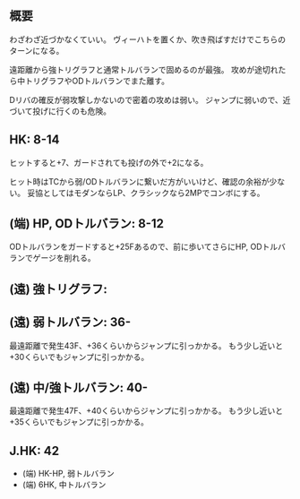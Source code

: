 ## 概要

わざわざ近づかなくていい。
ヴィーハトを置くか、吹き飛ばすだけでこちらのターンになる。

遠距離から強トリグラフと通常トルバランで固めるのが最強。
攻めが途切れたら中トリグラフやODトルバランでまた離す。

Dリバの確反が弱攻撃しかないので密着の攻めは弱い。
ジャンプに弱いので、近づいて投げに行くのも危険。

## HK: 8-14

ヒットすると+7、ガードされても投げの外で+2になる。

ヒット時はTCから弱/ODトルバランに繋いだ方がいいけど、確認の余裕が少ない。
妥協としてはモダンならLP、クラシックなら2MPでコンボにする。

## (端) HP, ODトルバラン: 8-12

ODトルバランをガードすると+25Fあるので、前に歩いてさらにHP, ODトルバランでゲージを削れる。

## (遠) 強トリグラフ:

## (遠) 弱トルバラン: 36-

最遠距離で発生43F、+36くらいからジャンプに引っかかる。
もう少し近いと+30くらいでもジャンプに引っかかる。

## (遠) 中/強トルバラン: 40-

最遠距離で発生47F、+40くらいからジャンプに引っかかる。
もう少し近いと+35くらいでもジャンプに引っかかる。

## J.HK: 42

- (端) HK-HP, 弱トルバラン
- (端) 6HK, 中トルバラン
